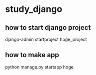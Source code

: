 # study_django  

## how to start django project  
  
django-admin startproject hoge_project  
  
## how to make app
  
python manage.py startapp hoge  


